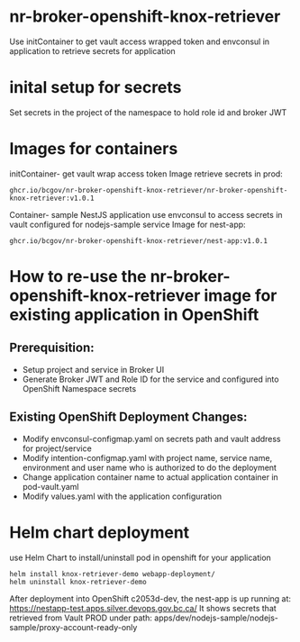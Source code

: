 # nr-broker-openshift-knox-retriever
Use initContainer to get vault access wrapped token and envconsul in application to retrieve secrets for application

# inital setup for secrets
Set secrets in the project of the namespace to hold role id and broker JWT

# Images for containers
initContainer- get vault wrap access token
Image retrieve secrets in prod: 
```
ghcr.io/bcgov/nr-broker-openshift-knox-retriever/nr-broker-openshift-knox-retriever:v1.0.1
```
Container- sample NestJS application use envconsul to access secrets in vault configured for nodejs-sample service
Image for nest-app:

```
ghcr.io/bcgov/nr-broker-openshift-knox-retriever/nest-app:v1.0.1
```
# How to re-use the nr-broker-openshift-knox-retriever image for existing application in OpenShift

## Prerequisition:
- Setup project and service in Broker UI
- Generate Broker JWT and Role ID for the service and configured into OpenShift Namespace secrets

## Existing OpenShift Deployment Changes:
- Modify envconsul-configmap.yaml on secrets path and vault address for project/service
- Modify intention-configmap.yaml with project name, service name, environment and user name who is authorized to do the deployment
- Change application container name to actual application container in pod-vault.yaml
- Modify values.yaml with the application configuration

# Helm chart deployment
use Helm Chart to install/uninstall pod in openshift for your application
```
helm install knox-retriever-demo webapp-deployment/
helm uninstall knox-retriever-demo
```

After deployment into OpenShift c2053d-dev, the nest-app is up running at: https://nestapp-test.apps.silver.devops.gov.bc.ca/
It shows secrets that retrieved from Vault PROD under path: apps/dev/nodejs-sample/nodejs-sample/proxy-account-ready-only